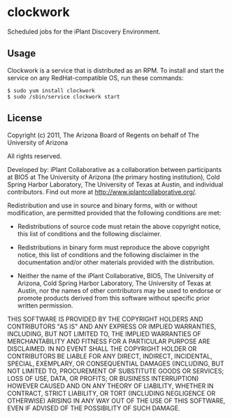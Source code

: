 # clockwork

Scheduled jobs for the iPlant Discovery Environment.

## Usage

Clockwork is a service that is distributed as an RPM.  To install and start the service on any
RedHat-compatible OS, run these commands:

```
$ sudo yum install clockwork
$ sudo /sbin/service clockwork start
```

## License

Copyright (c) 2011, The Arizona Board of Regents on behalf of 
The University of Arizona

All rights reserved.

Developed by: iPlant Collaborative as a collaboration between participants at BIO5 at The University
of Arizona (the primary hosting institution), Cold Spring Harbor Laboratory, The University of Texas
at Austin, and individual contributors. Find out more at http://www.iplantcollaborative.org/.

Redistribution and use in source and binary forms, with or without modification, are permitted
provided that the following conditions are met:

 * Redistributions of source code must retain the above copyright notice, this list of conditions
   and the following disclaimer.
   
 * Redistributions in binary form must reproduce the above copyright notice, this list of conditions
   and the following disclaimer in the documentation and/or other materials provided with the
   distribution.
   
 * Neither the name of the iPlant Collaborative, BIO5, The University of Arizona, Cold Spring Harbor
   Laboratory, The University of Texas at Austin, nor the names of other contributors may be used to
   endorse or promote products derived from this software without specific prior written permission.

THIS SOFTWARE IS PROVIDED BY THE COPYRIGHT HOLDERS AND CONTRIBUTORS "AS IS" AND ANY EXPRESS OR
IMPLIED WARRANTIES, INCLUDING, BUT NOT LIMITED TO, THE IMPLIED WARRANTIES OF MERCHANTABILITY AND
FITNESS FOR A PARTICULAR PURPOSE ARE DISCLAIMED. IN NO EVENT SHALL THE COPYRIGHT HOLDER OR
CONTRIBUTORS BE LIABLE FOR ANY DIRECT, INDIRECT, INCIDENTAL, SPECIAL, EXEMPLARY, OR CONSEQUENTIAL
DAMAGES (INCLUDING, BUT NOT LIMITED TO, PROCUREMENT OF SUBSTITUTE GOODS OR SERVICES; LOSS OF USE,
DATA, OR PROFITS; OR BUSINESS INTERRUPTION) HOWEVER CAUSED AND ON ANY THEORY OF LIABILITY, WHETHER
IN CONTRACT, STRICT LIABILITY, OR TORT (INCLUDING NEGLIGENCE OR OTHERWISE) ARISING IN ANY WAY OUT OF
THE USE OF THIS SOFTWARE, EVEN IF ADVISED OF THE POSSIBILITY OF SUCH DAMAGE.
